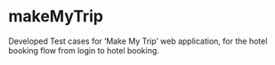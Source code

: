 # makeMyTrip
Developed Test cases for ‘Make My Trip’ web application, for the hotel booking flow from login to hotel booking.
